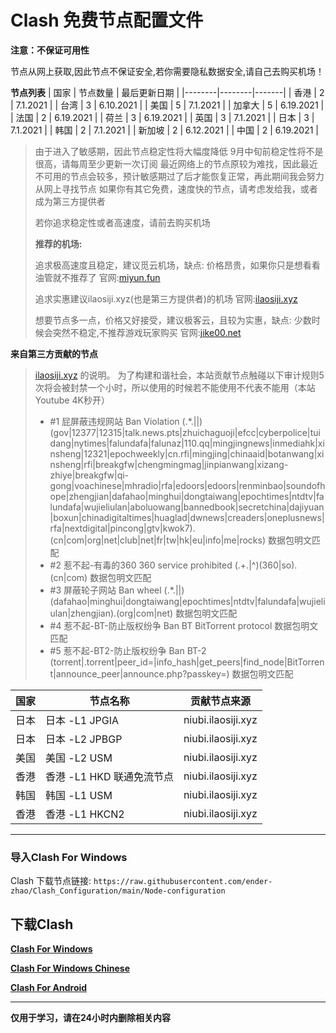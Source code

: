# Clash 免费节点配置文件

**注意：不保证可用性**

节点从网上获取,因此节点不保证安全,若你需要隐私数据安全,请自己去购买机场！

**节点列表**
| 国家 | 节点数量 | 最后更新日期 |
|--------|--------|-------|
| 香港 | 2 | 7.1.2021 |
| 台湾 | 3 | 6.10.2021 |
| 美国 | 5 | 7.1.2021 |
| 加拿大 | 5 | 6.19.2021 |
| 法国 | 2 | 6.19.2021 |
| 荷兰 | 3 | 6.19.2021 |
| 英国 | 3 | 7.1.2021 |
| 日本 | 3 | 7.1.2021 |
| 韩国 | 2 | 7.1.2021 |
| 新加坡 | 2 | 6.12.2021 |
| 中国 | 2 | 6.19.2021 |

> 由于进入了敏感期，因此节点稳定性将大幅度降低
> 9月中旬前稳定性将不是很高，请每周至少更新一次订阅
> 最近网络上的节点原较为难找，因此最近不可用的节点会较多，预计敏感期过了后才能恢复正常，再此期间我会努力从网上寻找节点
> 如果你有其它免费，速度快的节点，请考虑发给我，或者成为第三方提供者
> 
> 若你追求稳定性或者高速度，请前去购买机场
> 
> **推荐的机场:**
> 
> 追求极高速度且稳定，建议觅云机场，缺点: 价格昂贵，如果你只是想看看油管就不推荐了 官网:[miyun.fun](https://www.miyun.fun/register?code=y7watg)
> 
> 追求实惠建议ilaosiji.xyz(也是第三方提供者)的机场 官网:[ilaosiji.xyz](https://ilaosiji.xyz/)
> 
> 想要节点多一点，价格又好接受，建议极客云，且较为实惠，缺点: 少数时候会突然不稳定,不推荐游戏玩家购买 官网:[jike00.net](https://jike00.net/)
> 

**来自第三方贡献的节点**
> [ilaosiji.xyz](https://ilaosiji.xyz/) 的说明。
> 为了构建和谐社会，本站贡献节点触碰以下审计规则5次将会被封禁一个小时，所以使用的时候若不能使用不代表不能用（本站 Youtube 4K秒开）
> - #1	屁屏蔽违规网站	Ban Violation	(.*\.||)(gov|12377|12315|talk.news.pts|zhuichaguoji|efcc|cyberpolice|tuidang|nytimes|falundafa|falunaz|110.qq|mingjingnews|inmediahk|xinsheng|12321|epochweekly|cn.rfi|mingjing|chinaaid|botanwang|xinsheng|rfi|breakgfw|chengmingmag|jinpianwang|xizang-zhiye|breakgfw|qi-gong|voachinese|mhradio|rfa|edoors|edoors|renminbao|soundofhope|zhengjian|dafahao|minghui|dongtaiwang|epochtimes|ntdtv|falundafa|wujieliulan|aboluowang|bannedbook|secretchina|dajiyuan|boxun|chinadigitaltimes|huaglad|dwnews|creaders|oneplusnews|rfa|nextdigital|pincong|gtv|kwok7)\.(cn|com|org|net|club|net|fr|tw|hk|eu|info|me|rocks)	数据包明文匹配
> - #2	惹不起-有毒的360	360 service prohibited	(.+\.|^)(360|so)\.(cn|com)	数据包明文匹配
> - #3	屏蔽轮子网站	Ban wheel	(.*\.||)(dafahao|minghui|dongtaiwang|epochtimes|ntdtv|falundafa|wujieliulan|zhengjian)\.(org|com|net)	数据包明文匹配
> - #4	惹不起-BT-防止版权纷争	Ban BT	BitTorrent protocol	数据包明文匹配
> - #5	惹不起-BT2-防止版权纷争	Ban BT-2	(torrent|\.torrent|peer_id=|info_hash|get_peers|find_node|BitTorrent|announce_peer|announce\.php\?passkey=)	数据包明文匹配


| 国家 | 节点名称 | 贡献节点来源 |
|--------|--------|-------|
| 日本 | 日本 -L1 JPGIA | niubi.ilaosiji.xyz |
| 日本 | 日本 -L2 JPBGP | niubi.ilaosiji.xyz |
| 美国 | 美国 -L2 USM | niubi.ilaosiji.xyz |
| 香港 | 香港 -L1 HKD 联通免流节点 | niubi.ilaosiji.xyz |
| 韩国 | 韩国 -L1 USM | niubi.ilaosiji.xyz |
| 香港 | 香港 -L1 HKCN2 | niubi.ilaosiji.xyz |
***
### 导入Clash For Windows

Clash 下载节点链接: `https://raw.githubusercontent.com/ender-zhao/Clash_Configuration/main/Node-configuration`

## 下载Clash

**[Clash For Windows](https://github.com/Fndroid/clash_for_windows_pkg/releases)**

**[Clash For Windows Chinese](https://github.com/ender-zhao/Clash-for-Windows_Chinese)**

**[Clash For Android](https://play.google.com/store/apps/details?id=com.github.kr328.clash&hl=zh-CN)**

***
**仅用于学习，请在24小时内删除相关内容**
